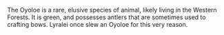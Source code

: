 The Oyoloe is a rare, elusive species of animal, likely living in the Western Forests. It is green, and possesses antlers that are sometimes used to crafting bows. Lyralei once slew an Oyoloe for this very reason.
